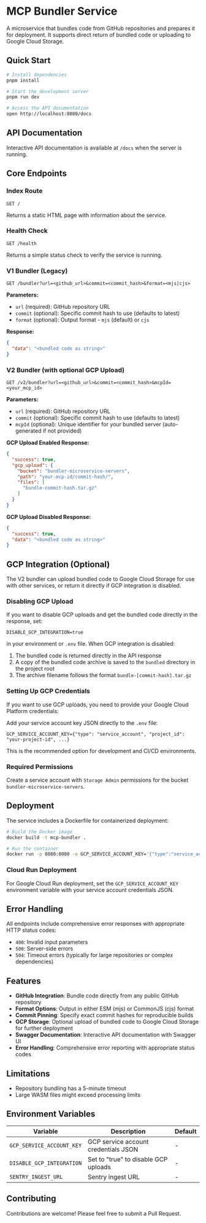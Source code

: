 # MCP Bundler Service

A microservice that bundles code from GitHub repositories and prepares it for deployment. It supports direct return of bundled code or uploading to Google Cloud Storage.

## Quick Start

```bash
# Install dependencies
pnpm install

# Start the development server
pnpm run dev

# Access the API documentation
open http://localhost:8080/docs
```

## API Documentation

Interactive API documentation is available at `/docs` when the server is running.

## Core Endpoints
### Index Route
```
GET /
```
Returns a static HTML page with information about the service.

### Health Check
```
GET /health
```
Returns a simple status check to verify the service is running.

### V1 Bundler (Legacy)
```
GET /bundler?url=<github_url>&commit=<commit_hash>&format=<mjs|cjs>
```

**Parameters:**
- `url` (required): GitHub repository URL
- `commit` (optional): Specific commit hash to use (defaults to latest)
- `format` (optional): Output format - `mjs` (default) or `cjs`

**Response:**
```json
{
  "data": "<bundled code as string>"
}
```

### V2 Bundler (with optional GCP Upload)
```
GET /v2/bundler?url=<github_url>&commit=<commit_hash>&mcpId=<your_mcp_id>
```

**Parameters:**
- `url` (required): GitHub repository URL
- `commit` (optional): Specific commit hash to use (defaults to latest)
- `mcpId` (optional): Unique identifier for your bundled server (auto-generated if not provided)

**GCP Upload Enabled Response:**
```json
{
  "success": true,
  "gcp_upload": {
    "bucket": "bundler-microservice-servers",
    "path": "your-mcp-id/commit-hash/",
    "files": [
      "bundle-commit-hash.tar.gz"
    ]
  }
}
```

**GCP Upload Disabled Response:**
```json
{
  "success": true,
  "data": "<bundled code as string>"
}
```

## GCP Integration (Optional)

The V2 bundler can upload bundled code to Google Cloud Storage for use with other services, or return it directly if GCP integration is disabled.

### Disabling GCP Upload

If you want to disable GCP uploads and get the bundled code directly in the response, set:

```
DISABLE_GCP_INTEGRATION=true
```

in your environment or `.env` file. When GCP integration is disabled:

1. The bundled code is returned directly in the API response
2. A copy of the bundled code archive is saved to the `bundled` directory in the project root
3. The archive filename follows the format `bundle-[commit-hash].tar.gz`

### Setting Up GCP Credentials

If you want to use GCP uploads, you need to provide your Google Cloud Platform credentials:

Add your service account key JSON directly to the `.env` file:

```
GCP_SERVICE_ACCOUNT_KEY={"type": "service_account", "project_id": "your-project-id", ...}
```

This is the recommended option for development and CI/CD environments.

### Required Permissions

Create a service account with `Storage Admin` permissions for the bucket `bundler-microservice-servers`.

## Deployment

The service includes a Dockerfile for containerized deployment:

```bash
# Build the Docker image
docker build -t mcp-bundler .

# Run the container
docker run -p 8080:8080 -e GCP_SERVICE_ACCOUNT_KEY='{"type":"service_account",...}' mcp-bundler
```

### Cloud Run Deployment

For Google Cloud Run deployment, set the `GCP_SERVICE_ACCOUNT_KEY` environment variable with your service account credentials JSON.

## Error Handling

All endpoints include comprehensive error responses with appropriate HTTP status codes:

- `400`: Invalid input parameters
- `500`: Server-side errors
- `504`: Timeout errors (typically for large repositories or complex dependencies)

## Features

- **GitHub Integration**: Bundle code directly from any public GitHub repository
- **Format Options**: Output in either ESM (mjs) or CommonJS (cjs) format
- **Commit Pinning**: Specify exact commit hashes for reproducible builds
- **GCP Storage**: Optional upload of bundled code to Google Cloud Storage for further deployment
- **Swagger Documentation**: Interactive API documentation with Swagger UI
- **Error Handling**: Comprehensive error reporting with appropriate status codes

## Limitations

- Repository bundling has a 5-minute timeout
- Large WASM files might exceed processing limits

## Environment Variables

| Variable | Description | Default |
|----------|-------------|---------|
| `GCP_SERVICE_ACCOUNT_KEY` | GCP service account credentials JSON | - |
| `DISABLE_GCP_INTEGRATION` | Set to "true" to disable GCP uploads | - |
| `SENTRY_INGEST_URL` | Sentry ingest URL | - |

## Contributing

Contributions are welcome! Please feel free to submit a Pull Request.
```